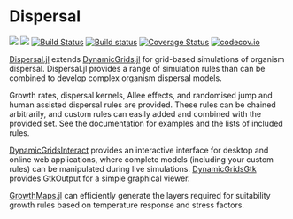 # Dispersal

[![](https://img.shields.io/badge/docs-stable-blue.svg)](https://cesaraustralia.github.io/Dispersal.jl/stable)
[![](https://img.shields.io/badge/docs-dev-blue.svg)](https://cesaraustralia.github.io/Dispersal.jl/dev)
[![Build Status](https://travis-ci.org/cesaraustralia/Dispersal.jl.svg?branch=master)](https://travis-ci.org/cesaraustralia/Dispersal.jl)
[![Build status](https://ci.appveyor.com/api/projects/status/648h30ifo85wnvfk?svg=true)](https://ci.appveyor.com/project/cesaraustralia/dispersal-jl)
[![Coverage Status](https://coveralls.io/repos/github/cesaraustralia/Dispersal.jl/badge.svg?branch=master)](https://coveralls.io/github/cesaraustralia/Dispersal.jl?branch=master)
[![codecov.io](http://codecov.io/github/cesaraustralia/Dispersal.jl/coverage.svg?branch=master)](http://codecov.io/github/cesaraustralia/Dispersal.jl?branch=master)

[Dispersal.jl](https://github.com/cesaraustralia/Dispersal.jl) extends
[DynamicGrids.jl](https://github.com/cesaraustralia/DynamicGrids.jl) for grid-based
simulations of organism dispersal. Dispersal.jl provides a range of simulation
rules than can be combined to develop complex organism dispersal models. 

Growth rates, dispersal kernels, Allee effects, and randomised jump and human
assisted dispersal rules are provided. These rules can be chained arbitrarily,
and custom rules can easily added and combined with the provided set. See the
documentation for examples and the lists of included rules.

[DynamicGridsInteract](https://github.com/cesaraustralia/DynamicGridsInteract.jl)
provides an interactive interface for desktop and online web applications, where
complete models (including your custom rules) can be manipulated during live
simulations.
[DynamicGridsGtk](https://github.com/cesaraustralia/DynamicGridsGtk.jl) provides
GtkOutput for a simple graphical viewer.

[GrowthMaps.jl](https://github.com/cesaraustralia/GrowthMaps.jl) can efficiently
generate the layers required for suitability growth rules based on temperature
response and stress factors.

